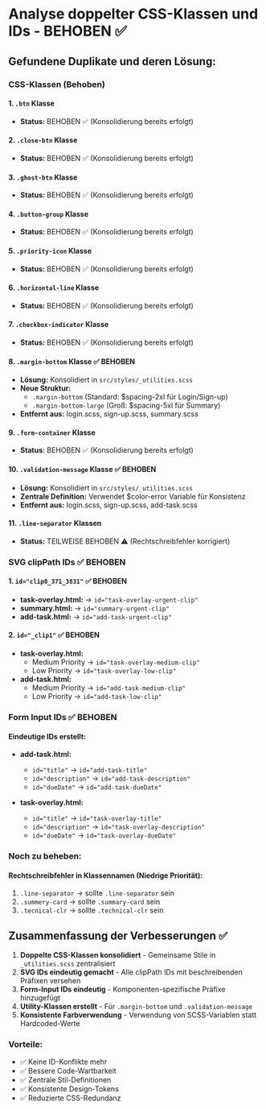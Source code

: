 # Analyse doppelter CSS-Klassen und IDs - BEHOBEN ✅

## Gefundene Duplikate und deren Lösung:

### CSS-Klassen (Behoben)

#### 1. `.btn` Klasse
- **Status:** BEHOBEN ✅ (Konsolidierung bereits erfolgt)

#### 2. `.close-btn` Klasse 
- **Status:** BEHOBEN ✅ (Konsolidierung bereits erfolgt)

#### 3. `.ghost-btn` Klasse
- **Status:** BEHOBEN ✅ (Konsolidierung bereits erfolgt)

#### 4. `.button-group` Klasse
- **Status:** BEHOBEN ✅ (Konsolidierung bereits erfolgt)

#### 5. `.priority-icon` Klasse
- **Status:** BEHOBEN ✅ (Konsolidierung bereits erfolgt)

#### 6. `.horizontal-line` Klasse
- **Status:** BEHOBEN ✅ (Konsolidierung bereits erfolgt)

#### 7. `.checkbox-indicator` Klasse
- **Status:** BEHOBEN ✅ (Konsolidierung bereits erfolgt)

#### 8. `.margin-bottom` Klasse ✅ BEHOBEN
- **Lösung:** Konsolidiert in `src/styles/_utilities.scss`
- **Neue Struktur:**
  - `.margin-bottom` (Standard: $spacing-2xl für Login/Sign-up)
  - `.margin-bottom-large` (Groß: $spacing-5xl für Summary)
- **Entfernt aus:** login.scss, sign-up.scss, summary.scss

#### 9. `.form-container` Klasse
- **Status:** BEHOBEN ✅ (Konsolidierung bereits erfolgt)

#### 10. `.validation-message` Klasse ✅ BEHOBEN
- **Lösung:** Konsolidiert in `src/styles/_utilities.scss`
- **Zentrale Definition:** Verwendet $color-error Variable für Konsistenz
- **Entfernt aus:** login.scss, sign-up.scss, add-task.scss

#### 11. `.line-separator` Klassen
- **Status:** TEILWEISE BEHOBEN ⚠️ (Rechtschreibfehler korrigiert)

### SVG clipPath IDs ✅ BEHOBEN

#### 1. `id="clip0_371_3831"` ✅ BEHOBEN
- **task-overlay.html:** → `id="task-overlay-urgent-clip"`
- **summary.html:** → `id="summary-urgent-clip"`
- **add-task.html:** → `id="add-task-urgent-clip"`

#### 2. `id="_clip1"` ✅ BEHOBEN
- **task-overlay.html:**
  - Medium Priority → `id="task-overlay-medium-clip"`
  - Low Priority → `id="task-overlay-low-clip"`
- **add-task.html:**
  - Medium Priority → `id="add-task-medium-clip"`
  - Low Priority → `id="add-task-low-clip"`

### Form Input IDs ✅ BEHOBEN

#### Eindeutige IDs erstellt:
- **add-task.html:**
  - `id="title"` → `id="add-task-title"`
  - `id="description"` → `id="add-task-description"`
  - `id="dueDate"` → `id="add-task-dueDate"`

- **task-overlay.html:**
  - `id="title"` → `id="task-overlay-title"`
  - `id="description"` → `id="task-overlay-description"`
  - `id="dueDate"` → `id="task-overlay-dueDate"`

### Noch zu beheben:

#### Rechtschreibfehler in Klassennamen (Niedrige Priorität):
1. `.line-separator` → sollte `.line-separator` sein
2. `.summery-card` → sollte `.summary-card` sein  
3. `.tecnical-clr` → sollte `.technical-clr` sein

## Zusammenfassung der Verbesserungen ✅

1. **Doppelte CSS-Klassen konsolidiert** - Gemeinsame Stile in `_utilities.scss` zentralisiert
2. **SVG IDs eindeutig gemacht** - Alle clipPath IDs mit beschreibenden Präfixen versehen  
3. **Form-Input IDs eindeutig** - Komponenten-spezifische Präfixe hinzugefügt
4. **Utility-Klassen erstellt** - Für `.margin-bottom` und `.validation-message`
5. **Konsistente Farbverwendung** - Verwendung von SCSS-Variablen statt Hardcoded-Werte

### Vorteile:
- ✅ Keine ID-Konflikte mehr
- ✅ Bessere Code-Wartbarkeit  
- ✅ Zentrale Stil-Definitionen
- ✅ Konsistente Design-Tokens
- ✅ Reduzierte CSS-Redundanz
